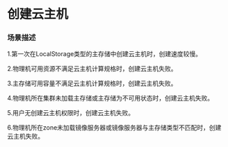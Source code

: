 # 创建云主机

### 场景描述

1.第一次在LocalStorage类型的主存储中创建云主机时，创建速度较慢。

2.物理机可用资源不满足云主机计算规格时，创建云主机失败。

3.主存储可用容量不满足云主机计算规格时，创建云主机失败。

4.物理机所在集群未加载主存储或主存储为不可用状态时，创建云主机失败。

5.用户无创建云主机权限时，创建云主机失败。

6.物理机所在zone未加载镜像服务器或镜像服务器与主存储类型不匹配时，创建云主机失败。



